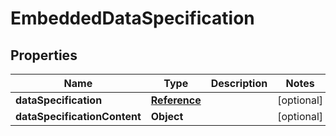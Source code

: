 

# EmbeddedDataSpecification


## Properties

| Name | Type | Description | Notes |
|------------ | ------------- | ------------- | -------------|
|**dataSpecification** | [**Reference**](Reference.md) |  |  [optional] |
|**dataSpecificationContent** | **Object** |  |  [optional] |



